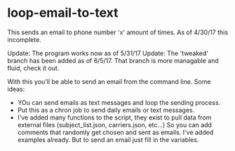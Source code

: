 # loop-email-to-text
This sends an email to phone number 'x' amount of times.
As of 4/30/17 this incomplete.

Update: The program works now as of 5/31/17
Update: The 'tweaked' branch has been added as of 6/5/17. That branch is more managable and fluid, check it out.

With this you'll be able to send an email from the command line.
Some ideas:
  - YOu can send emails as text messages and loop the sending process.
  - Put this as a chron job to send daily emails or text messages.
  - I've added many functions to the script, they exist to pull data from external files (subject_list.json, carriers.json, etc...) So you can add comments that randomly get chosen and sent as emails. I've added examples already.
But to send an email just fill in the variables.
